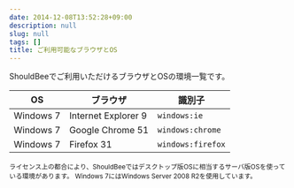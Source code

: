 ```yaml
---
date: 2014-12-08T13:52:28+09:00
description: null
slug: null
tags: []
title: ご利用可能なブラウザとOS
---
```


ShouldBeeでご利用いただけるブラウザとOSの環境一覧です。

OS | ブラウザ  | 識別子
---|---|---
Windows 7 | Internet Explorer 9 | `windows:ie`
Windows 7 | Google Chrome 51 | `windows:chrome`
Windows 7 | Firefox 31 | `windows:firefox`


<small>ライセンス上の都合により、ShouldBeeではデスクトップ版OSに相当するサーバ版OSを使っている環境があります。
Windows 7にはWindows Server 2008 R2を使用しています。</small>
